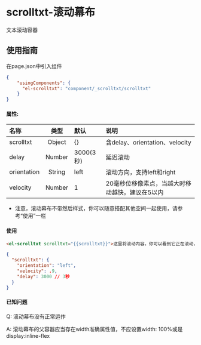 # scrolltxt-滚动幕布

文本滚动容器

## 使用指南

在page.json中引入组件

```json
{
    "usingComponents": {
      "el-scrolltxt": "component/_scrolltxt/scrolltxt"
    }
}
```

#### 属性:

| 名称 | 类型 | 默认 | 说明 |
| :--- | :---: | :--- | :--- |
| scrolltxt | Object | {} | 含delay、orientation、velocity |
| delay | Number | 3000\(3秒\) | 延迟滚动 |
| orientation | String | left | 滚动方向，支持left和right |
| velocity | Number | 1 | 20毫秒位移像素点，当越大时移动越快。建议在5以内 |

* 注意，滚动幕布不带然后样式，你可以随意搭配其他空间一起使用，请参考“使用”一栏

#### 使用

```html
<el-scrolltxt scrolltxt="{{scrolltxt}}">这里将滚动内容，你可以看到它正在滚动，当然你这里也可以设置为变量</el-scrolltxt>
```

```json
{
  "scrolltxt": {
    "orientation": "left",
    "velocity": .9,
    "delay": 3000 // 3秒
  }
}
```

#### 已知问题

Q: 滚动幕布没有正常运作

A: 滚动幕布的父容器应当存在width准确属性值，不应设置width: 100%或是display:inline-flex

